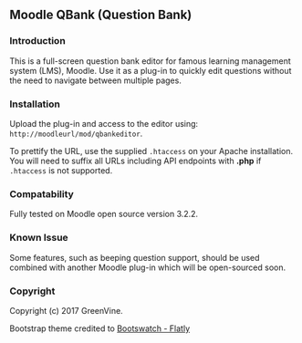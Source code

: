 ## Moodle QBank (Question Bank)
### Introduction
This is a full-screen question bank editor for famous learning management system (LMS), Moodle. Use it as a plug-in to quickly edit questions without the need to navigate between multiple pages.

### Installation
Upload the plug-in and access to the editor using: `http://moodleurl/mod/qbankeditor`.

To prettify the URL, use the supplied `.htaccess` on your Apache installation. You will need to suffix all URLs including API endpoints with **.php** if `.htaccess` is not supported.

### Compatability
Fully tested on Moodle open source version 3.2.2.

### Known Issue
Some features, such as beeping question support, should be used combined with another Moodle plug-in which will be open-sourced soon.

### Copyright
Copyright (c) 2017 GreenVine.

Bootstrap theme credited to [Bootswatch - Flatly](https://bootswatch.com/flatly/)